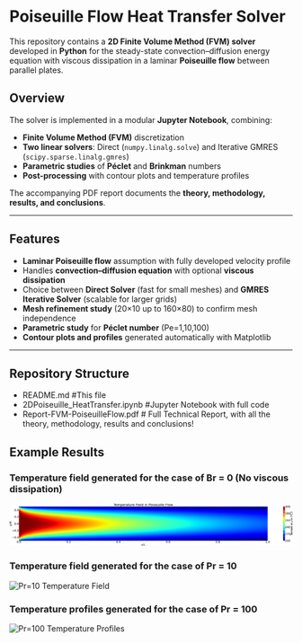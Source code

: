 # Poiseuille Flow Heat Transfer Solver

This repository contains a **2D Finite Volume Method (FVM) solver** developed in **Python** for the steady-state convection–diffusion energy equation with viscous dissipation in a laminar **Poiseuille flow** between parallel plates.

## Overview

The solver is implemented in a modular **Jupyter Notebook**, combining:
- **Finite Volume Method (FVM)** discretization
- **Two linear solvers**: Direct (`numpy.linalg.solve`) and Iterative GMRES (`scipy.sparse.linalg.gmres`)
- **Parametric studies** of **Péclet** and **Brinkman** numbers
- **Post-processing** with contour plots and temperature profiles

The accompanying PDF report documents the **theory, methodology, results, and conclusions**.

---

## Features

- **Laminar Poiseuille flow** assumption with fully developed velocity profile  
- Handles **convection–diffusion equation** with optional **viscous dissipation**  
- Choice between **Direct Solver** (fast for small meshes) and **GMRES Iterative Solver** (scalable for larger grids)  
- **Mesh refinement study** (20×10 up to 160×80) to confirm mesh independence  
- **Parametric study** for **Péclet number** (Pe=1,10,100)  
- **Contour plots and profiles** generated automatically with Matplotlib  

---
## Repository Structure

- README.md #This file
- 2DPoiseuille_HeatTransfer.ipynb #Jupyter Notebook with full code
- Report-FVM-PoiseuilleFlow.pdf # Full Technical Report, with all the theory, methodology, results and conclusions!

## Example Results

### Temperature field generated for the case of Br = 0 (No viscous dissipation)
![Br=0 Temperature Field](figures/Br0.png)

### Temperature field generated for the case of Pr = 10
![Pr=10 Temperature Field](figures/Pr10.png)

### Temperature profiles generated for the case of Pr = 100
![Pr=100 Temperature Profiles](figures/Pr100.png)

